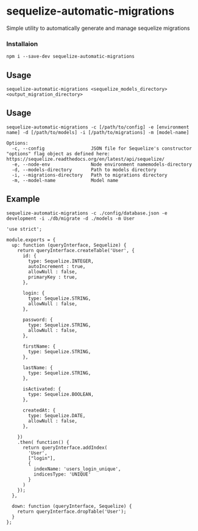 # sequelize-automatic-migrations
Simple utility to automatically generate and manage sequelize migrations

### Installaion
```
npm i --save-dev sequelize-automatic-migrations
```

## Usage
```
sequelize-automatic-migrations <sequelize_models_directory> <output_migration_directory>
```

## Usage

    sequelize-automatic-migrations -c [/path/to/config] -e [environment name] -d [/path/to/models] -i [/path/to/migrations] -m [model-name]

    Options:
      -c, --config                 JSON file for Sequelize's constructor "options" flag object as defined here: https://sequelize.readthedocs.org/en/latest/api/sequelize/
      -e, --node-env               Node environment namemodels-directory
      -d, --models-directory       Path to models directory
      -i, --migrations-directory   Path to migrations directory
      -m, --model-name             Model name

## Example
    sequelize-automatic-migrations -c ./config/database.json -e development -i ./db/migrate -d ./models -m User

    'use strict';

    module.exports = {
      up: function (queryInterface, Sequelize) {
        return queryInterface.createTable('User', {
          id: {
            type: Sequelize.INTEGER,
            autoIncrement : true,
            allowNull : false,
            primaryKey : true,
          },

          login: {
            type: Sequelize.STRING,
            allowNull : false,
          },

          password: {
            type: Sequelize.STRING,
            allowNull : false,
          },

          firstName: {
            type: Sequelize.STRING,
          },

          lastName: {
            type: Sequelize.STRING,
          },

          isActivated: {
            type: Sequelize.BOOLEAN,
          },

          createdAt: {
            type: Sequelize.DATE,
            allowNull : false,
          },

        })
        .then( function() {
          return queryInterface.addIndex(
            'User',
            ["login"],
            {
              indexName: 'users_login_unique',
              indicesType: 'UNIQUE'
            }
          )
        });
      },

      down: function (queryInterface, Sequelize) {
        return queryInterface.dropTable('User');
      }
    };
